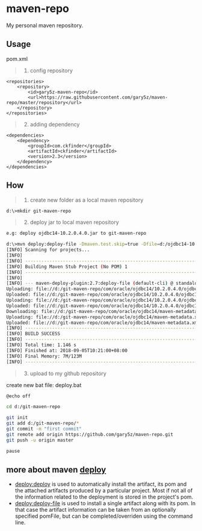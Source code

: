 # maven-repo
My personal maven repository.

## Usage

pom.xml

> 1) config repository

    <repositories>
        <repository>
            <id>gary5z-maven-repo</id>
            <url>https://raw.githubusercontent.com/gary5z/maven-repo/master/repository</url>
        </repository>
    </repositories>

> 2) adding dependency

    <dependencies>
        <dependency>
            <groupId>com.ckfinder</groupId>
            <artifactId>ckfinder</artifactId>
            <version>2.3</version>
        </dependency>
    </dependencies>

## How

> 1) create new folder as a local maven repository

```bash
d:\>mkdir git-maven-repo
```

> 2) deploy jar to local maven repository

```bash
e.g: deploy ojdbc14-10.2.0.4.0.jar to git-maven-repo

d:\>mvn deploy:deploy-file -Dmaven.test.skip=true -Dfile=d:/ojdbc14-10.2.0.4.0.jar -DgroupId=com.oracle -DartifactId=ojdbc14 -Dversion=10.2.0.4.0 -Dpackaging=jar -DrepositoryId=gary5z-maven-repo -Durl=file://d:/git-maven-repo/
[INFO] Scanning for projects...
[INFO]
[INFO] ------------------------------------------------------------------------
[INFO] Building Maven Stub Project (No POM) 1
[INFO] ------------------------------------------------------------------------
[INFO]
[INFO] --- maven-deploy-plugin:2.7:deploy-file (default-cli) @ standalone-pom ---
Uploading: file://d:/git-maven-repo/com/oracle/ojdbc14/10.2.0.4.0/ojdbc14-10.2.0.4.0.jar
Uploaded: file://d:/git-maven-repo/com/oracle/ojdbc14/10.2.0.4.0/ojdbc14-10.2.0.4.0.jar (1520 KB at 13096.7 KB/sec)
Uploading: file://d:/git-maven-repo/com/oracle/ojdbc14/10.2.0.4.0/ojdbc14-10.2.0.4.0.pom
Uploaded: file://d:/git-maven-repo/com/oracle/ojdbc14/10.2.0.4.0/ojdbc14-10.2.0.4.0.pom (395 B at 64.3 KB/sec)
Downloading: file://d:/git-maven-repo/com/oracle/ojdbc14/maven-metadata.xml
Uploading: file://d:/git-maven-repo/com/oracle/ojdbc14/maven-metadata.xml
Uploaded: file://d:/git-maven-repo/com/oracle/ojdbc14/maven-metadata.xml (307 B at 37.5 KB/sec)
[INFO] ------------------------------------------------------------------------
[INFO] BUILD SUCCESS
[INFO] ------------------------------------------------------------------------
[INFO] Total time: 1.146 s
[INFO] Finished at: 2018-09-05T10:21:00+08:00
[INFO] Final Memory: 7M/123M
[INFO] ------------------------------------------------------------------------
```

> 3) upload to my github repository

create new bat file: deploy.bat
```bash
@echo off

cd d:/git-maven-repo

git init
git add d:/git-maven-repo/*
git commit -m "first commit"
git remote add origin https://github.com/gary5z/maven-repo.git
git push -u origin master

pause

```

## more about maven [deploy](https://maven.apache.org/plugins/maven-deploy-plugin/)
- [deploy:deploy](https://maven.apache.org/plugins/maven-deploy-plugin/deploy-mojo.html)  is used to automatically install the artifact, its pom and the attached artifacts produced by a particular project. Most if not all of the information related to the deployment is stored in the project's pom.
- [deploy:deploy-file](https://maven.apache.org/plugins/maven-deploy-plugin/deploy-file-mojo.html) is used to install a single artifact along with its pom. In that case the artifact information can be taken from an optionally specified pomFile, but can be completed/overriden using the command line.



